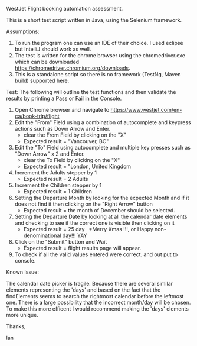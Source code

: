 WestJet Flight booking automation assessment. 

This is a short test script written in Java, using the Selenium framework. 

Assumptions:
1. To run the program one can use an IDE of their choice. I used eclipse but IntelliJ should work as well. 
2. The test is written for the chrome browser using the chromedriver.exe which can be downloaded https://chromedriver.chromium.org/downloads. 
3. This is a standalone script so there is no framework (TestNg, Maven build) supported here. 


Test: 
The following will outline the test functions and then validate the results by printing a Pass or Fail in the Console. 

1. Open Chrome browser and navigate to https://www.westjet.com/en-ca/book-trip/flight
2. Edit the "From" Field using a combination of autocomplete and keypress actions such as Down Arrow and Enter.
	- clear the From Field by clicking on the "X"
	- Expected result = "Vancouver, BC"
3. Edit the "To" Field using autocomplete and multiple key presses such as "Down Arrow" x 2 and Enter.
	- clear the To Field by clicking on the "X"
	- Expected result = "London, United Kingdom
4. Increment the Adults stepper by 1
	- Expected result = 2 Adults
5. Increment the Children stepper by 1
	- Expected result = 1 Children
6. Setting the Departure Month by looking for the expected Month and if it does not find it then clicking on the "Right Arrow" button
	- Expected result = the month of December should be selected.
7. Setting the Departure Date by looking at all the calendar date elements and checking to see if the correct one is visible then clicking on it
	- Expected result = 25 day   *Merry Xmas !!!, or Happy non-denominational day!!! YAY
8. Click on the "Submit" button and Wait
	- Expected result = flight results page will appear. 
9. To check if all the valid values entered were correct. and out put to console.


Known Issue:

The calendar date picker is fragile. 
Because there are several similar elements representing the 'days' and based on the fact that the findElements seems to search the rightmost calendar before the leftmost one. 
There is a large possibility that the incorrect month/day will be chosen. 
To make this more efficent I would recommend making the 'days' elements more unique.



Thanks, 

Ian 
